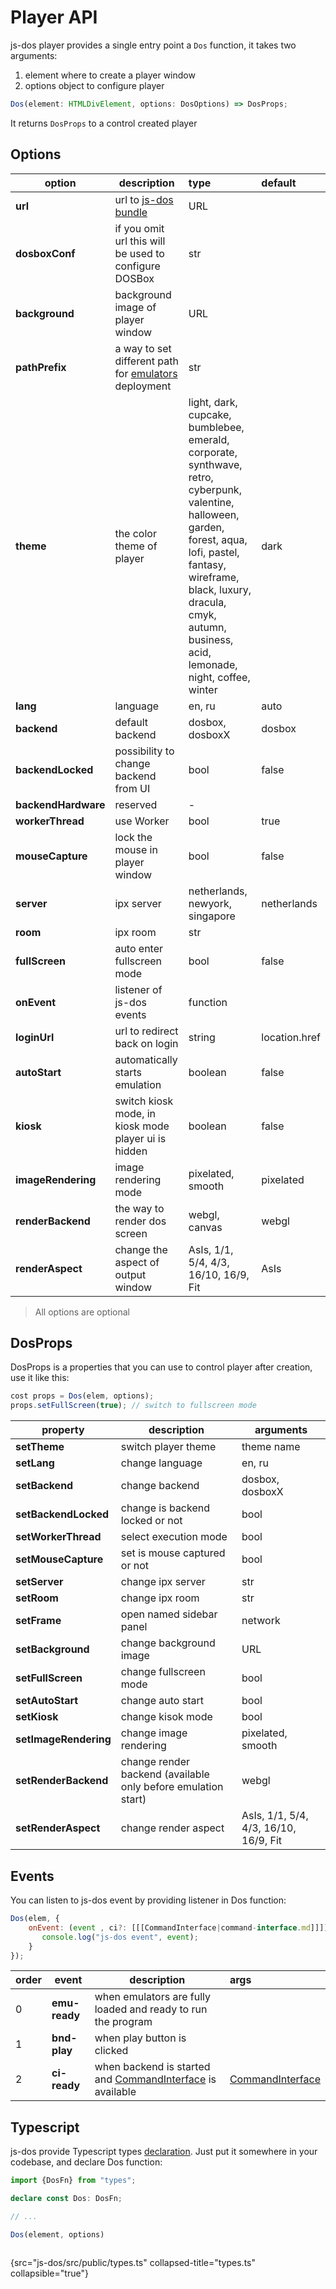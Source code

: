 # Player API

js-dos player provides a single entry point a `Dos` function, it takes two arguments:
1. element where to create a player window
2. options object to configure player

```Typescript
Dos(element: HTMLDivElement, options: DosOptions) => DosProps;
```

It returns `DosProps` to a control created player 

## Options

| option              | description                                                          | type                                                                                                                                                                                                                                                  | default       |
|---------------------|----------------------------------------------------------------------|:------------------------------------------------------------------------------------------------------------------------------------------------------------------------------------------------------------------------------------------------------|:--------------|
| **url**             | url to [js-dos bundle](jsdos-bundle.md)                              | URL                                                                                                                                                                                                                                                   |               |
| **dosboxConf**      | if you omit url this will be used to configure DOSBox                | str                                                                                                                                                                                                                                                   |               |
| **background**      | background image of player window                                    | URL                                                                                                                                                                                                                                                   |               |
| **pathPrefix**      | a way to set different path for [emulators](emulators.md) deployment | str                                                                                                                                                                                                                                                   |               |
| **theme**           | the color theme of player                                            | light, dark, cupcake, bumblebee, emerald, corporate, synthwave, retro, cyberpunk, valentine, halloween, garden, forest, aqua, lofi, pastel, fantasy, wireframe, black, luxury, dracula, cmyk, autumn, business, acid, lemonade, night, coffee, winter | dark          |
| **lang**            | language                                                             | en, ru                                                                                                                                                                                                                                                | auto          |
| **backend**         | default backend                                                      | dosbox, dosboxX                                                                                                                                                                                                                                       | dosbox        |
| **backendLocked**   | possibility to change backend from UI                                | bool                                                                                                                                                                                                                                                  | false         |
| **backendHardware** | reserved                                                             | -                                                                                                                                                                                                                                                     |               |
| **workerThread**    | use Worker                                                           | bool                                                                                                                                                                                                                                                  | true          |
| **mouseCapture**    | lock the mouse in player window                                      | bool                                                                                                                                                                                                                                                  | false         |
| **server**          | ipx server                                                           | netherlands, newyork, singapore                                                                                                                                                                                                                       | netherlands   |
| **room**            | ipx room                                                             | str                                                                                                                                                                                                                                                   |               |
| **fullScreen**      | auto enter fullscreen mode                                           | bool                                                                                                                                                                                                                                                  | false         |
| **onEvent**         | listener of js-dos events                                            | function                                                                                                                                                                                                                                              |               |
| **loginUrl**        | url to redirect back on login                                        | string                                                                                                                                                                                                                                                | location.href |
| **autoStart**       | automatically starts emulation                                       | boolean                                                                                                                                                                                                                                               | false         |
| **kiosk**           | switch kiosk mode, in kiosk mode player ui is hidden                 | boolean                                                                                                                                                                                                                                               | false         |
| **imageRendering**  | image rendering mode                                                 | pixelated, smooth                                                                                                                                                                                                                                     | pixelated     |
| **renderBackend**   | the way to render dos screen                                         | webgl, canvas                                                                                                                                                                                                                                         | webgl         |
| **renderAspect**    | change the aspect of output window                                   | AsIs, 1/1, 5/4, 4/3, 16/10, 16/9, Fit                                                                                                                                                                                                                 | AsIs          |

> All options are optional

## DosProps

DosProps is a properties that you can use to control player after creation, use it like this:

```Javascript
cost props = Dos(elem, options);
props.setFullScreen(true); // switch to fullscreen mode
```

| property              | description                                                   | arguments                             |
|-----------------------|---------------------------------------------------------------|---------------------------------------|
| **setTheme**          | switch player theme                                           | theme name                            |
| **setLang**           | change language                                               | en, ru                                |
| **setBackend**        | change backend                                                | dosbox, dosboxX                       |
| **setBackendLocked**  | change is backend locked or not                               | bool                                  |
| **setWorkerThread**   | select execution mode                                         | bool                                  |
| **setMouseCapture**   | set is mouse captured or not                                  | bool                                  |
| **setServer**         | change ipx server                                             | str                                   |
| **setRoom**           | change ipx room                                               | str                                   |
| **setFrame**          | open named sidebar panel                                      | network                               |
| **setBackground**     | change background image                                       | URL                                   |
| **setFullScreen**     | change fullscreen mode                                        | bool                                  |
| **setAutoStart**      | change auto start                                             | bool                                  |
| **setKiosk**          | change kisok mode                                             | bool                                  |
| **setImageRendering** | change image rendering                                        | pixelated, smooth                     |
| **setRenderBackend**  | change render backend (available only before emulation start) | webgl                                 |
| **setRenderAspect**   | change render aspect                                          | AsIs, 1/1, 5/4, 4/3, 16/10, 16/9, Fit |

## Events

You can listen to js-dos event by providing listener in Dos function:

```Javascript
Dos(elem, {
    onEvent: (event , ci?: [[[CommandInterface|command-interface.md]]]) => {
       console.log("js-dos event", event); 
    }
});
```
                    
| order | event         | description                                                                       | args                                     |
|:------|---------------|-----------------------------------------------------------------------------------|:-----------------------------------------|
| 0     | **emu-ready** | when emulators are fully loaded and ready to run the program                      |                                          |
| 1     | **bnd-play**  | when play button is clicked                                                       |                                          |
| 2     | **ci-ready**  | when backend is started and [CommandInterface](command-interface.md) is available | [CommandInterface](command-interface.md) |



## Typescript

js-dos provide Typescript types [declaration](https://github.com/caiiiycuk/js-dos/blob/8.xx/src/public/types.ts).
Just put it somewhere in your codebase, and declare Dos function:

```Typescript
import {DosFn} from "types";

declare const Dos: DosFn;

// ...

Dos(element, options)
```

```Typescript
```
{src="js-dos/src/public/types.ts" collapsed-title="types.ts" collapsible="true"}

